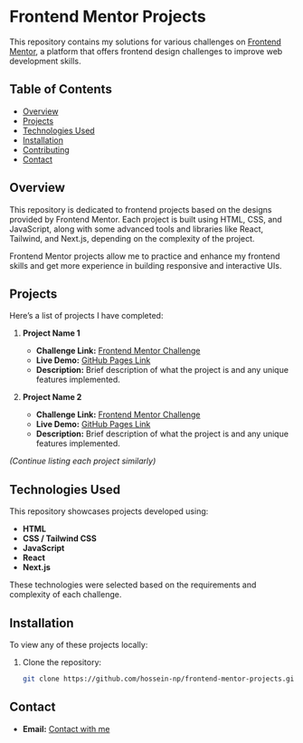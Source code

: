 # Frontend Mentor Projects

This repository contains my solutions for various challenges on [Frontend Mentor](https://www.frontendmentor.io/), a platform that offers frontend design challenges to improve web development skills.

## Table of Contents

- [Overview](#overview)
- [Projects](#projects)
- [Technologies Used](#technologies-used)
- [Installation](#installation)
- [Contributing](#contributing)
- [Contact](#contact)

## Overview

This repository is dedicated to frontend projects based on the designs provided by Frontend Mentor. Each project is built using HTML, CSS, and JavaScript, along with some advanced tools and libraries like React, Tailwind, and Next.js, depending on the complexity of the project.

Frontend Mentor projects allow me to practice and enhance my frontend skills and get more experience in building responsive and interactive UIs.

## Projects

Here’s a list of projects I have completed:

1. **Project Name 1**
   - **Challenge Link:** [Frontend Mentor Challenge](https://www.frontendmentor.io/challenges/project-name-1)
   - **Live Demo:** [GitHub Pages Link](https://yourusername.github.io/project-name-1)
   - **Description:** Brief description of what the project is and any unique features implemented.

2. **Project Name 2**
   - **Challenge Link:** [Frontend Mentor Challenge](https://www.frontendmentor.io/challenges/project-name-2)
   - **Live Demo:** [GitHub Pages Link](https://yourusername.github.io/project-name-2)
   - **Description:** Brief description of what the project is and any unique features implemented.

_(Continue listing each project similarly)_

## Technologies Used

This repository showcases projects developed using:

- **HTML**
- **CSS / Tailwind CSS**
- **JavaScript**
- **React**
- **Next.js**

These technologies were selected based on the requirements and complexity of each challenge.

## Installation

To view any of these projects locally:

1. Clone the repository:
   ```bash
   git clone https://github.com/hossein-np/frontend-mentor-projects.git

## Contact

   - **Email:** [Contact with me](HosseinNoruzpur@outlook.com)
